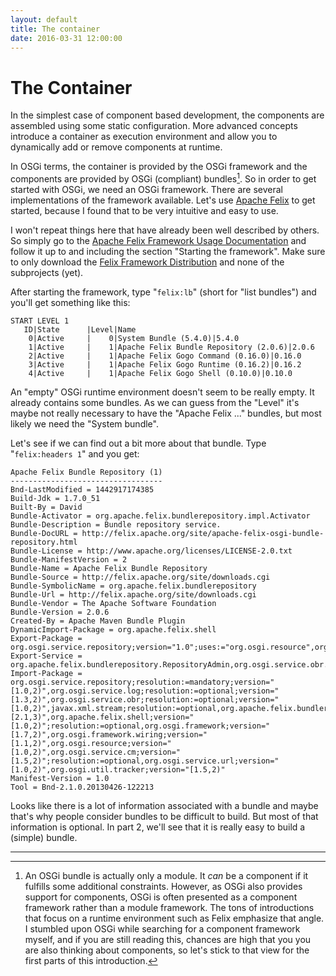 ```yaml
---
layout: default
title: The container
date: 2016-03-31 12:00:00
---
```


# The Container

In the simplest case of component based development, the components are assembled using some static configuration. More advanced concepts introduce a container as execution environment and allow you to dynamically add or remove components at runtime.

In OSGi terms, the container is provided by the OSGi framework and the components are provided by OSGi (compliant) bundles[^cm]. So in order to get started with OSGi, we need an OSGi framework. There are several implementations of the framework available. Let's use [Apache Felix](http://felix.apache.org/) to get started, because I found that to be very intuitive and easy to use.

I won't repeat things here that have already been well described by others. So simply go to the [Apache Felix Framework Usage Documentation](http://felix.apache.org/documentation/subprojects/apache-felix-framework/apache-felix-framework-usage-documentation.html) and follow it up to and including the section "Starting the framework". Make sure to only download the [Felix Framework Distribution](http://felix.apache.org/downloads.cgi#framework) and none of the subprojects (yet).

After starting the framework, type "`felix:lb`" (short for "list bundles") and you'll get something like this:

```
START LEVEL 1
   ID|State      |Level|Name
    0|Active     |    0|System Bundle (5.4.0)|5.4.0
    1|Active     |    1|Apache Felix Bundle Repository (2.0.6)|2.0.6
    2|Active     |    1|Apache Felix Gogo Command (0.16.0)|0.16.0
    3|Active     |    1|Apache Felix Gogo Runtime (0.16.2)|0.16.2
    4|Active     |    1|Apache Felix Gogo Shell (0.10.0)|0.10.0
```

An "empty" OSGi runtime environment doesn't seem to be really empty. It already contains some bundles. As we can guess from the "Level" it's maybe not really necessary to have the "Apache Felix ..." bundles, but most likely we need the "System bundle".

Let's see if we can find out a bit more about that bundle. Type "`felix:headers 1`" and you get:

```
Apache Felix Bundle Repository (1)
----------------------------------
Bnd-LastModified = 1442917174385
Build-Jdk = 1.7.0_51
Built-By = David
Bundle-Activator = org.apache.felix.bundlerepository.impl.Activator
Bundle-Description = Bundle repository service.
Bundle-DocURL = http://felix.apache.org/site/apache-felix-osgi-bundle-repository.html
Bundle-License = http://www.apache.org/licenses/LICENSE-2.0.txt
Bundle-ManifestVersion = 2
Bundle-Name = Apache Felix Bundle Repository
Bundle-Source = http://felix.apache.org/site/downloads.cgi
Bundle-SymbolicName = org.apache.felix.bundlerepository
Bundle-Url = http://felix.apache.org/site/downloads.cgi
Bundle-Vendor = The Apache Software Foundation
Bundle-Version = 2.0.6
Created-By = Apache Maven Bundle Plugin
DynamicImport-Package = org.apache.felix.shell
Export-Package = org.osgi.service.repository;version="1.0";uses:="org.osgi.resource",org.apache.felix.bundlerepository;version="2.1";uses:="org.osgi.framework"
Export-Service = org.apache.felix.bundlerepository.RepositoryAdmin,org.osgi.service.obr.RepositoryAdmin
Import-Package = org.osgi.service.repository;resolution:=mandatory;version="[1.0,2)",org.osgi.service.log;resolution:=optional;version="[1.3,2)",org.osgi.service.obr;resolution:=optional;version="[1.0,2)",javax.xml.stream;resolution:=optional,org.apache.felix.bundlerepository;version="[2.1,3)",org.apache.felix.shell;version="[1.0,2)";resolution:=optional,org.osgi.framework;version="[1.7,2)",org.osgi.framework.wiring;version="[1.1,2)",org.osgi.resource;version="[1.0,2)",org.osgi.service.cm;version="[1.5,2)";resolution:=optional,org.osgi.service.url;version="[1.0,2)",org.osgi.util.tracker;version="[1.5,2)"
Manifest-Version = 1.0
Tool = Bnd-2.1.0.20130426-122213
```

Looks like there is a lot of information associated with a bundle and maybe that's why people consider bundles to be difficult to build. But most of that information is optional. In part 2, we'll see that it is really easy to build a (simple) bundle.

---

[^cm]: An OSGi bundle is actually only a module. It *can* be a component if it fulfills some additional constraints. However, as OSGi also provides support for components, OSGi is often presented as a component framework rather than a module framework. The tons of introductions that focus on a runtime environment such as Felix emphasize that angle. I stumbled upon OSGi while searching for a component framework myself, and if you are still reading this, chances are high that you you are also thinking about components, so let's stick to that view for the first parts of this introduction.
